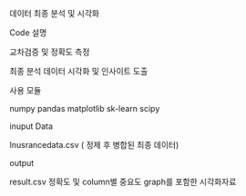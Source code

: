 데이터 최종 분석 및 시각화

Code 설명

교차검증 및 정확도 측정

최종 분석 데이터 시각화 및 인사이트 도출 


사용 모듈

numpy
pandas
matplotlib
sk-learn
scipy


inuput Data

Inusrancedata.csv ( 정제 후 병합된 최종 데이터)


output 

result.csv
정확도 및 column별 중요도
graph를 포함한 시각화자료
